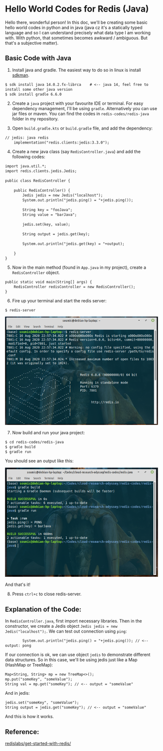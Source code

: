 # Hello World Codes for Redis (Java)
Hello there, wonderful person! In this doc, we'll be creating some basic hello world codes in python
and in java (java cz it's a statically typed language and so I can understand precisely what data type I am working with. With python, that sometimes becomes awkward / ambiguous. But that's a subjective matter).

## Basic Code with Java
1. Install java and gradle. The easiest way to do so in linux is install [sdkman](https://sdkman.io/).

```
$ sdk install java 14.0.2.fx-librca    # <-- java 14, feel free to install some other java version
$ sdk install gradle 6.6.0
```
2. Create a `java` project with your favourite IDE or terminal. For easy dependency management, I'll be using `gradle`. Alternatively you can use jar files or maven. You can find the codes in 
`redis-codes/redis-java` folder in my repository.

3. Open `build.gradle.kts` or `build.gradle` file, and add the dependency:
```
// jedis: java redis
    implementation("redis.clients:jedis:3.3.0");
```
4. Create a new java class (say `RedisController.java`) and add the following codes:
```
import java.util.*;
import redis.clients.jedis.Jedis;

public class RedisController {
    
    public RedisController() {
        Jedis jedis = new Jedis("localhost");
        System.out.println("jedis.ping() = "+jedis.ping());
        
        String key = "fooJava";
        String value = "barJava";

        jedis.set(key, value);

        String output = jedis.get(key);

        System.out.println("jedis.get(key) = "+output);

    }
}
```

5. Now in the main method (found in `App.java` in my project), create a `RedisController` object.
```
public static void main(String[] args) {
    RedisController redisController = new RedisController();
}
```
6. Fire up your terminal and start the redis server:
```
$ redis-server
```
![Initial Setup](1-redis-start-server.png)

7. Now build and run your java project:
```
$ cd redis-codes/redis-java
$ gradle build
$ gradle run
```
You should see an output like this:

![redis java output](3-redis-java-output.png)

And that's it!

8. Press `ctrl+c` to close redis-server.

## Explanation of the Code:

In `RedisController.java`, first import necessary libraries. Then in the constructor, we create a Jedis object `Jedis jedis = new Jedis("localhost");`. We can test out connection using `ping`:
```
        System.out.println("jedis.ping() = "+jedis.ping()); // <-- output: pong
```

If our connection is ok, we can use object `jedis` to demonstrate different data structures. So in 
this case, we'll be using jedis just like a Map (HashMap or TreeMap):

```
Map<String, String> mp = new TreeMap<>();
mp.put("someKey", "someValue");
String val = mp.get("someKey"); // <-- output = "someValue"
```

And in jedis:
```
jedis.set("someKey", "someValue");
String output = jedis.get("someKey"); // <-- output = "someValue"
```

And this is how it works.

## Reference:
[redislabs/get-started-with-redis/](https://redislabs.com/get-started-with-redis/)
